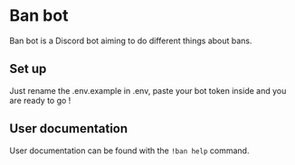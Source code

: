 # Ban bot

Ban bot is a Discord bot aiming to do different things about bans.

## Set up

Just rename the .env.example in .env, paste your bot token inside and you are ready to go !

## User documentation

User documentation can be found with the `!ban help` command.